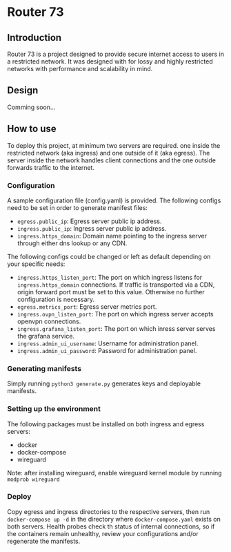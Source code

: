 # Router 73

## Introduction
Router 73 is a project designed to provide secure internet access to users in a restricted network. It was designed with for lossy and highly restricted networks with performance and scalability in mind.

## Design
Comming soon...

## How to use
To deploy this project, at minimum two servers are required. one inside the restricted network (aka ingress) and one outside of it (aka egress). The server inside the network handles client connections and the one outside forwards traffic to the internet.
### Configuration
A sample configuration file (config.yaml) is provided. The following configs need to be set in order to generate manifest files:
-   `egress.public_ip`:  Egress server public ip address.
-   `ingress.public_ip`:  Ingress server public ip address.
-   `ingress.https_domain`:  Domain name pointing to the ingress server through either dns lookup or any CDN.

The following configs could be changed or left as default depending on your specific needs:
-   `ingress.https_listen_port`:  The port on which ingress listens for `ingress.https_domain` connections. If traffic is transported via a CDN, origin forward port must be set to this value. Otherwise no further configuration is necessary.
-   `egress.metrics_port`: Egress server metrics port.
-   `ingress.ovpn_listen_port`:  The port on which ingress server accepts openvpn connections.
-   `ingress.grafana_listen_port`:  The port on which inress server serves the grafana service.
-   `ingress.admin_ui_username`: Username for administration panel.
-   `ingress.admin_ui_password`: Password for administration panel.

### Generating manifests
Simply running `python3 generate.py` generates keys and deployable manifests.

### Setting up the environment
The following packages must be installed on both ingress and egress servers:
-   docker
-   docker-compose
-   wireguard

Note: after installing wireguard, enable wireguard kernel module by running `modprob wireguard`

### Deploy
Copy egress and ingress directories to the respective servers, then run `docker-compose up -d` in the directory where `docker-compose.yaml` exists on both servers. Health probes check th status of internal connections, so if the containers remain unhealthy, review your configurations and/or regenerate the manifests.